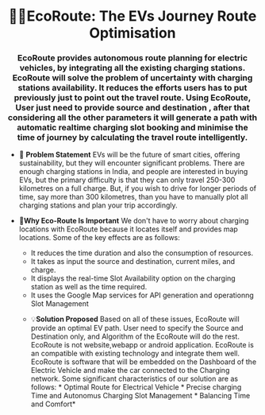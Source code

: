 <h1 align="center">🚗🪫EcoRoute: The EVs Journey Route Optimisation</h1>
<h3 align="center">EcoRoute provides autonomous route planning for electric vehicles, by integrating all the existing charging stations. EcoRoute will solve the problem of uncertainty with charging stations availability. It reduces the efforts users has to put previously just to point out the travel route. Using EcoRoute, User just need to provide source and destination , after that considering all the other parameters it will generate a path with automatic realtime charging slot booking and minimise the time of journey by calculating the travel route intelligently.</h3>

<p align="left"> </p>

- 🤔 **Problem Statement** EVs will be the future of smart cities, offering sustainability, but they will encounter significant problems. There are enough charging stations in India, and people are interested in buying EVs, but the primary difficulty is that they can only travel 250-300 kilometres on a full charge. But, if you wish to drive for longer periods of time, say more than 300 kilometres, than you have to manually plot all charging stations and plan your trip accordingly.

- 💎**Why Eco-Route Is Important** We don't have to worry about charging locations with EcoRoute because it locates itself and provides map locations. Some of the key effects are as follows: <ul><li> It reduces the time duration and also the consumption of resources.  </li><li>It takes as input the source and destination, current miles, and charge.  </li><li>It displays the real-time Slot Availability option on the charging station as well as the time required. </li><li> It uses the Google Map services for API generation and operationng Slot Management

- 💡**Solution Proposed** Based on all of these issues, EcoRoute will provide an optimal EV path. User need to specify the Source and Destination only, and Algorithm of the EcoRoute will do the rest. EcoRoute is not website,webapp or android application. EcoRoute is an compatible with existing technology and integrate them well. EcoRoute is software that will be embedded on the Dashboard of the Electric Vehicle and make the car connected to the Charging network. Some significant characteristics of our solution are as follows: * Optimal Route for Electrical Vehicle * Precise charging Time and Autonomus Charging Slot Management * Balancing Time and Comfort*
